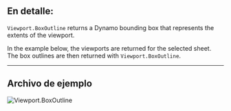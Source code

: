 ## En detalle:
`Viewport.BoxOutline` returns a Dynamo bounding box that represents the extents of the viewport.

In the example below, the viewports are returned for the selected sheet. The box outlines are then returned with `Viewport.BoxOutline`.
___
## Archivo de ejemplo

![Viewport.BoxOutline](./Revit.Elements.Viewport.BoxOutline_img.jpg)

